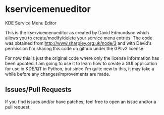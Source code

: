 kservicemenueditor
==================

KDE Service Menu Editor

This is the kservicemenueditor as created by David Edmundson which allows you 
to create/modify/delete your service menu entries. 
The code was obtained from http://www.sharpley.org.uk/node/3 and with David's 
permission I'm sharing this code on github under the GPLv2 license.

For now this is just the original code where only the license information has 
been updated. I am going to use it to learn how to create a GUI application 
for use in KDE/QT in Python, but since I'm quite new to this, it may take a 
while before any changes/improvements are made.

Issues/Pull Requests
--------------------
If you find issues and/or have patches, feel free to open an issue and/or a
pull request.


